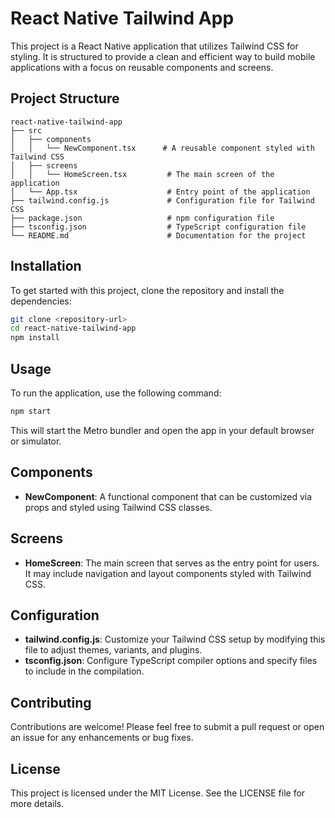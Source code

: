 # React Native Tailwind App

This project is a React Native application that utilizes Tailwind CSS for styling. It is structured to provide a clean and efficient way to build mobile applications with a focus on reusable components and screens.

## Project Structure

```
react-native-tailwind-app
├── src
│   ├── components
│   │   └── NewComponent.tsx      # A reusable component styled with Tailwind CSS
│   ├── screens
│   │   └── HomeScreen.tsx         # The main screen of the application
│   └── App.tsx                    # Entry point of the application
├── tailwind.config.js             # Configuration file for Tailwind CSS
├── package.json                   # npm configuration file
├── tsconfig.json                  # TypeScript configuration file
└── README.md                      # Documentation for the project
```

## Installation

To get started with this project, clone the repository and install the dependencies:

```bash
git clone <repository-url>
cd react-native-tailwind-app
npm install
```

## Usage

To run the application, use the following command:

```bash
npm start
```

This will start the Metro bundler and open the app in your default browser or simulator.

## Components

- **NewComponent**: A functional component that can be customized via props and styled using Tailwind CSS classes.

## Screens

- **HomeScreen**: The main screen that serves as the entry point for users. It may include navigation and layout components styled with Tailwind CSS.

## Configuration

- **tailwind.config.js**: Customize your Tailwind CSS setup by modifying this file to adjust themes, variants, and plugins.
- **tsconfig.json**: Configure TypeScript compiler options and specify files to include in the compilation.

## Contributing

Contributions are welcome! Please feel free to submit a pull request or open an issue for any enhancements or bug fixes.

## License

This project is licensed under the MIT License. See the LICENSE file for more details.